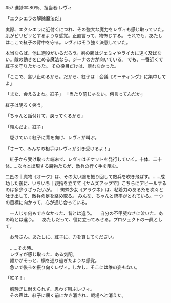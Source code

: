 #57 進捗率:80％、担当者:レヴィ



「エクシエラの解除魔法だ」

実際、エクシエラに近付くにつれ、その強大な魔力をレヴィも感じ取っていた。肌がピリピリとするような感覚。正直言って、物怖じする。
それでも、あたしはここで紅子の背中を守る。レヴィはそう強く決意していた。

本当ならば、他に適役がいるだろう。剣の腕はジェミィやライカに遠く及ばない。敵の動きを止める魔法なら、ジーナの方が向いている。
でも、一番近くで紅子を守りたかった。
その役目だけは、譲れなかった。

「ここで、食い止めるから。だから、紅子は｜会議《ミーティング》に集中してよ」

「また、会えるよね。紅子」
「当たり前じゃない。何言ってんだか」

紅子は明るく笑う。

「ちゃんと話付けて、戻ってくるから」



「頼んだよ、紅子」

　駆けていく紅子に背を向け、レヴィが叫ぶ。

「さーて、みんなの相手はレヴィが引き受けるよ！」

　紅子から受け取った端末で、レヴィはチケットを発行していく。十体、二十体……次々と出現する魔物たちが、敵兵の行く手を阻む。

二匹の｜魔物《オーク》は、その太い腕を振り回して敵兵を吹き飛ばす。……成功した後に、いちいち｜親指を立てて《サムズアップで》こちらにアピールするのは多少うざったいが。
｜蜘蛛少女《アラクネ》は、粘着力のある糸を次々と吐き出して、敵兵の足を絡め取る。
みんな、ちゃんと統率がとれている。一つの目標に向かって、心が通じ合っている。

　一人じゃ何もできなかった、昔とは違う。
　自分の不甲斐なさに泣いた、あの時とは違う。
　あたしだって、役に立ってみせる。プロジェクトの一員として。

　お母さん。あたしに、紅子に、力を貸してください。

　……その時。  
　レヴィが感じ取った、ある気配。  
　誰かがそっと、横を通り過ぎたような感覚。  
　急いで後ろを振り向くレヴィ。しかし、そこには誰の姿もない。

「紅子！」

　胸騒ぎに耐えられず、思わず叫ぶレヴィ。  
　その声は、紅子に届く前にかき消され、戦場へと消えた。
